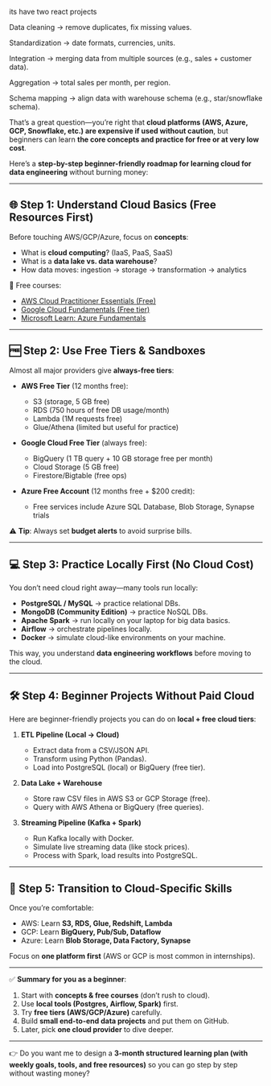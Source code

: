 its have two react projects

Data cleaning → remove duplicates, fix missing values.

Standardization → date formats, currencies, units.

Integration → merging data from multiple sources (e.g., sales + customer data).

Aggregation → total sales per month, per region.

Schema mapping → align data with warehouse schema (e.g., star/snowflake schema).




That’s a great question—you’re right that **cloud platforms (AWS, Azure, GCP, Snowflake, etc.) are expensive if used without caution**, but beginners can learn **the core concepts and practice for free or at very low cost**.

Here’s a **step-by-step beginner-friendly roadmap for learning cloud for data engineering** without burning money:

---

## 🌐 Step 1: Understand Cloud Basics (Free Resources First)

Before touching AWS/GCP/Azure, focus on **concepts**:

* What is **cloud computing**? (IaaS, PaaS, SaaS)
* What is a **data lake vs. data warehouse**?
* How data moves: ingestion → storage → transformation → analytics

📖 Free courses:

* [AWS Cloud Practitioner Essentials (Free)](https://aws.amazon.com/training/digital/aws-cloud-practitioner-essentials/)
* [Google Cloud Fundamentals (Free tier)](https://cloud.google.com/training)
* [Microsoft Learn: Azure Fundamentals](https://learn.microsoft.com/en-us/training/azure/)

---

## 🆓 Step 2: Use Free Tiers & Sandboxes

Almost all major providers give **always-free tiers**:

* **AWS Free Tier** (12 months free):

  * S3 (storage, 5 GB free)
  * RDS (750 hours of free DB usage/month)
  * Lambda (1M requests free)
  * Glue/Athena (limited but useful for practice)

* **Google Cloud Free Tier** (always free):

  * BigQuery (1 TB query + 10 GB storage free per month)
  * Cloud Storage (5 GB free)
  * Firestore/Bigtable (free ops)

* **Azure Free Account** (12 months free + \$200 credit):

  * Free services include Azure SQL Database, Blob Storage, Synapse trials

⚠️ **Tip**: Always set **budget alerts** to avoid surprise bills.

---

## 💻 Step 3: Practice Locally First (No Cloud Cost)

You don’t need cloud right away—many tools run locally:

* **PostgreSQL / MySQL** → practice relational DBs.
* **MongoDB (Community Edition)** → practice NoSQL DBs.
* **Apache Spark** → run locally on your laptop for big data basics.
* **Airflow** → orchestrate pipelines locally.
* **Docker** → simulate cloud-like environments on your machine.

This way, you understand **data engineering workflows** before moving to the cloud.

---

## 🛠 Step 4: Beginner Projects Without Paid Cloud

Here are beginner-friendly projects you can do on **local + free cloud tiers**:

1. **ETL Pipeline (Local → Cloud)**

   * Extract data from a CSV/JSON API.
   * Transform using Python (Pandas).
   * Load into PostgreSQL (local) or BigQuery (free tier).

2. **Data Lake + Warehouse**

   * Store raw CSV files in AWS S3 or GCP Storage (free).
   * Query with AWS Athena or BigQuery (free queries).

3. **Streaming Pipeline (Kafka + Spark)**

   * Run Kafka locally with Docker.
   * Simulate live streaming data (like stock prices).
   * Process with Spark, load results into PostgreSQL.

---

## 🚀 Step 5: Transition to Cloud-Specific Skills

Once you’re comfortable:

* AWS: Learn **S3, RDS, Glue, Redshift, Lambda**
* GCP: Learn **BigQuery, Pub/Sub, Dataflow**
* Azure: Learn **Blob Storage, Data Factory, Synapse**

Focus on **one platform first** (AWS or GCP is most common in internships).

---

✅ **Summary for you as a beginner**:

1. Start with **concepts & free courses** (don’t rush to cloud).
2. Use **local tools (Postgres, Airflow, Spark)** first.
3. Try **free tiers (AWS/GCP/Azure)** carefully.
4. Build **small end-to-end data projects** and put them on GitHub.
5. Later, pick **one cloud provider** to dive deeper.

---

👉 Do you want me to design a **3-month structured learning plan (with weekly goals, tools, and free resources)** so you can go step by step without wasting money?

